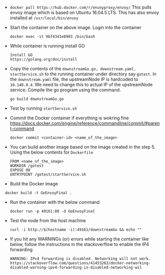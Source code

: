 * `docker pull https://hub.docker.com/r/envoyproxy/envoy/`
   This pulls envoy image which is based on Ubuntu 16.04.5 LTS. This has also envoy installed at `/usr/local/bin/envoy`

* Start the container on the above image. Login into the container
   ```
   docker exec -it 9bf4341e8903 /bin/bash
   ```

* While container is running install GO 
   ```
   Install GO
   https://golang.org/doc/install
   ```

* Copy the contents of the `downstreamGo.go, downstream.yaml, startService.sh` to the running container under 
   directory say `gotest`. In the `downstream.yaml` file, the upstreamNode IP is hardcoded to `10.140.0.4`. 
   We need to change this to actual IP of the upstreamNode service. Compile the go program using the command.
   ```
   go build downstreamGo.go
   ```

* Test by running `startService.sh`

* Commit the Docker container if everything is wokring fine
   https://docs.docker.com/engine/reference/commandline/commit/#parent-command
   ```
   docker commit <container-id> <name_of_the_image>
   ```

* You can build another image based on the image created in the step 5. Using the below contents for `Dockerfile`
  ```
  FROM <name_of_the_image>
  WORKDIR /gotest
  EXPOSE 80
  ENTRYPOINT /gotest/startService.sh
  ```
  
* Build the Docker image
 ```
  docker build -t GoEnvoyFinal .
 ```

* Run the container with the below command
   ```
   docker run -p 49161:80 -d GoEnvoyFinal
   ```

* Test the node from the host machine
   ```
   curl -i http://$(hostname -i):49161/downstreamGo && echo ""
   ```
* If you hit any WARNINGs (or) errors while starting the container like below, follow the instructions in the stackoverflow to enable the IP4 forwarding
   
   ```
   WARNING: IPv4 forwarding is disabled. Networking will not work.
   https://stackoverflow.com/questions/41453263/docker-networking-disabled-warning-ipv4-forwarding-is-disabled-networking-wil
   ```

